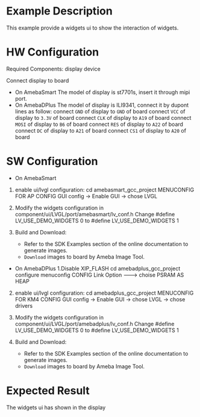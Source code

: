 # Example Description

This example provide a widgets ui to show the interaction of widgets.

# HW Configuration

Required Components: display device

Connect display to board
* On AmebaSmart
The model of display is st7701s, insert it through mipi port.
* On AmebaDPlus
The model of display is ILI9341, connect it by dupont lines as follow:
connect `GND` of display to `GND` of board
connect `VCC` of display to `3.3V` of board
connect `CLK` of display to `A19` of board
connect `MOSI` of display to `B6` of board
connect `RES` of display to `A22` of board
connect `DC` of display to `A21` of board
connect `CS1` of display to `A20` of board

# SW Configuration
* On AmebaSmart
1. enable ui/lvgl configuration:
cd amebasmart_gcc_project
MENUCONFIG FOR AP CONFIG
GUI config -> Enable GUI ->  chose LVGL

2. Modify the widgets configuration in
component/ui/LVGL/port/amebasmart/lv_conf.h
Change
#define LV_USE_DEMO_WIDGETS 0
to
#define LV_USE_DEMO_WIDGETS 1

3. Build and Download:
   * Refer to the SDK Examples section of the online documentation to generate images.
   * `Download` images to board by Ameba Image Tool.

* On AmebaDPlus
1.Disable XIP_FLASH
cd amebadplus_gcc_project
configure menuconfig
CONFIG Link Option  --->
choise PSRAM AS HEAP

2. enable ui/lvgl configuration:
cd amebadplus_gcc_project
MENUCONFIG FOR KM4 CONFIG
GUI config -> Enable GUI ->  chose LVGL ->  chose drivers

3. Modify the widgets configuration in
component/ui/LVGL/port/amebadplus/lv_conf.h
Change
#define LV_USE_DEMO_WIDGETS 0
to
#define LV_USE_DEMO_WIDGETS 1

4. Build and Download:
   * Refer to the SDK Examples section of the online documentation to generate images.
   * `Download` images to board by Ameba Image Tool.

# Expected Result
The widgets ui has shown in the display